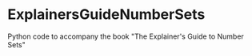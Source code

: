# ExplainersGuideNumberSets
Python code to accompany the book "The Explainer's Guide to Number Sets"
